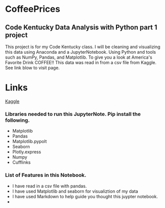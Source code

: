 # CoffeePrices

## Code Kentucky Data Analysis with Python part 1 project

This project is for my Code Kentucky class. I will be cleaning and visualizing this data using Anaconda and a JupyterNotebook. Using Python and tools such as NumPy, Pandas, 
and Matplotlib. To give you a look at America's Favorite Drink COFFEE!! This data was read in from a csv file from Kaggle. 
See link blow to visit page.

# Links
[Kaggle]( https://www.kaggle.com/datasets/psycon/daily-coffee-price)

### Libraries needed to run this JupyterNote. Pip install the following.

* Matplotlib
* Pandas
* Matplotlib.pypolt
* Seaborn
* Plotly.express
* Numpy
* Cufflinks


### List of Features in this Notebook.
* I have read in a csv file with pandas.
* I have used Matplotlib and seaborn for  visualiztion of my data
* I have used Markdown to help guide you thought this juypter notebook.
* 
